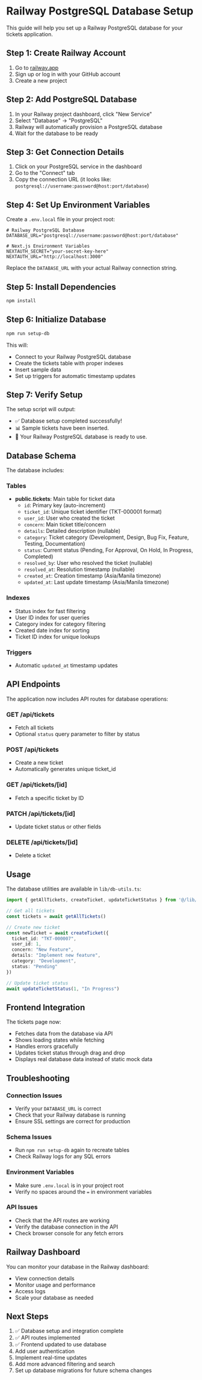# Railway PostgreSQL Database Setup

This guide will help you set up a Railway PostgreSQL database for your tickets application.

## Step 1: Create Railway Account

1. Go to [railway.app](https://railway.app)
2. Sign up or log in with your GitHub account
3. Create a new project

## Step 2: Add PostgreSQL Database

1. In your Railway project dashboard, click "New Service"
2. Select "Database" → "PostgreSQL"
3. Railway will automatically provision a PostgreSQL database
4. Wait for the database to be ready

## Step 3: Get Connection Details

1. Click on your PostgreSQL service in the dashboard
2. Go to the "Connect" tab
3. Copy the connection URL (it looks like: `postgresql://username:password@host:port/database`)

## Step 4: Set Up Environment Variables

Create a `.env.local` file in your project root:

```env
# Railway PostgreSQL Database
DATABASE_URL="postgresql://username:password@host:port/database"

# Next.js Environment Variables
NEXTAUTH_SECRET="your-secret-key-here"
NEXTAUTH_URL="http://localhost:3000"
```

Replace the `DATABASE_URL` with your actual Railway connection string.

## Step 5: Install Dependencies

```bash
npm install
```

## Step 6: Initialize Database

```bash
npm run setup-db
```

This will:
- Connect to your Railway PostgreSQL database
- Create the tickets table with proper indexes
- Insert sample data
- Set up triggers for automatic timestamp updates

## Step 7: Verify Setup

The setup script will output:
- ✅ Database setup completed successfully!
- 📊 Sample tickets have been inserted.
- 🔗 Your Railway PostgreSQL database is ready to use.

## Database Schema

The database includes:

### Tables
- **public.tickets**: Main table for ticket data
  - `id`: Primary key (auto-increment)
  - `ticket_id`: Unique ticket identifier (TKT-000001 format)
  - `user_id`: User who created the ticket
  - `concern`: Main ticket title/concern
  - `details`: Detailed description (nullable)
  - `category`: Ticket category (Development, Design, Bug Fix, Feature, Testing, Documentation)
  - `status`: Current status (Pending, For Approval, On Hold, In Progress, Completed)
  - `resolved_by`: User who resolved the ticket (nullable)
  - `resolved_at`: Resolution timestamp (nullable)
  - `created_at`: Creation timestamp (Asia/Manila timezone)
  - `updated_at`: Last update timestamp (Asia/Manila timezone)

### Indexes
- Status index for fast filtering
- User ID index for user queries
- Category index for category filtering
- Created date index for sorting
- Ticket ID index for unique lookups

### Triggers
- Automatic `updated_at` timestamp updates

## API Endpoints

The application now includes API routes for database operations:

### GET /api/tickets
- Fetch all tickets
- Optional `status` query parameter to filter by status

### POST /api/tickets
- Create a new ticket
- Automatically generates unique ticket_id

### GET /api/tickets/[id]
- Fetch a specific ticket by ID

### PATCH /api/tickets/[id]
- Update ticket status or other fields

### DELETE /api/tickets/[id]
- Delete a ticket

## Usage

The database utilities are available in `lib/db-utils.ts`:

```typescript
import { getAllTickets, createTicket, updateTicketStatus } from '@/lib/db-utils'

// Get all tickets
const tickets = await getAllTickets()

// Create new ticket
const newTicket = await createTicket({
  ticket_id: "TKT-000007",
  user_id: 1,
  concern: "New Feature",
  details: "Implement new feature",
  category: "Development",
  status: "Pending"
})

// Update ticket status
await updateTicketStatus(1, "In Progress")
```

## Frontend Integration

The tickets page now:
- Fetches data from the database via API
- Shows loading states while fetching
- Handles errors gracefully
- Updates ticket status through drag and drop
- Displays real database data instead of static mock data

## Troubleshooting

### Connection Issues
- Verify your `DATABASE_URL` is correct
- Check that your Railway database is running
- Ensure SSL settings are correct for production

### Schema Issues
- Run `npm run setup-db` again to recreate tables
- Check Railway logs for any SQL errors

### Environment Variables
- Make sure `.env.local` is in your project root
- Verify no spaces around the `=` in environment variables

### API Issues
- Check that the API routes are working
- Verify the database connection in the API
- Check browser console for any fetch errors

## Railway Dashboard

You can monitor your database in the Railway dashboard:
- View connection details
- Monitor usage and performance
- Access logs
- Scale your database as needed

## Next Steps

1. ✅ Database setup and integration complete
2. ✅ API routes implemented
3. ✅ Frontend updated to use database
4. Add user authentication
5. Implement real-time updates
6. Add more advanced filtering and search
7. Set up database migrations for future schema changes